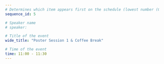 ```yaml
---
# Determines which item appears first on the schedule (lowest number (0) appears first)
sequence_id: 5

# Speaker name
# speaker: 

# Title of the event
wide_title: "Poster Session 1 & Coffee Break"

# Time of the event
time: 11:00 - 11:30
---
```

